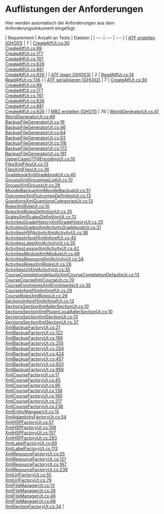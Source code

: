 # Auflistungen der Anforderungen

Hier werden automatisch die Anforderungen aus dem Anforderungsdokument eingefügt.

[//]: # (Script-Start)
| Requirement | Anzahl an Tests | Dateien |
| --- | --- | --- |
| [ATF erstellen (GHO01)](GHO01.md) | 7 | [CreateAtfUt.cs:30](https://github.com/ProjektAdLer/Autorentool/blob/main/GeneratorTest/ATF/CreateAtfUt.cs#L30)<br/>[CreateAtfUt.cs:99](https://github.com/ProjektAdLer/Autorentool/blob/main/GeneratorTest/ATF/CreateAtfUt.cs#L99)<br/>[CreateAtfUt.cs:177](https://github.com/ProjektAdLer/Autorentool/blob/main/GeneratorTest/ATF/CreateAtfUt.cs#L177)<br/>[CreateAtfUt.cs:761](https://github.com/ProjektAdLer/Autorentool/blob/main/GeneratorTest/ATF/CreateAtfUt.cs#L761)<br/>[CreateAtfUt.cs:826](https://github.com/ProjektAdLer/Autorentool/blob/main/GeneratorTest/ATF/CreateAtfUt.cs#L826)<br/>[CreateAtfUt.cs:881](https://github.com/ProjektAdLer/Autorentool/blob/main/GeneratorTest/ATF/CreateAtfUt.cs#L881)<br/>[CreateAtfUt.cs:926](https://github.com/ProjektAdLer/Autorentool/blob/main/GeneratorTest/ATF/CreateAtfUt.cs#L926) |
| [ATF lesen (GHO03)](GHO03.md) | 2 | [ReadAtfUt.cs:14](https://github.com/ProjektAdLer/Autorentool/blob/main/GeneratorTest/ATF/ReadAtfUt.cs#L14)<br/>[ReadAtfUt.cs:136](https://github.com/ProjektAdLer/Autorentool/blob/main/GeneratorTest/ATF/ReadAtfUt.cs#L136) |
| [ATF serialisieren (GHO02)](GHO02.md) | 7 | [CreateAtfUt.cs:30](https://github.com/ProjektAdLer/Autorentool/blob/main/GeneratorTest/ATF/CreateAtfUt.cs#L30)<br/>[CreateAtfUt.cs:99](https://github.com/ProjektAdLer/Autorentool/blob/main/GeneratorTest/ATF/CreateAtfUt.cs#L99)<br/>[CreateAtfUt.cs:177](https://github.com/ProjektAdLer/Autorentool/blob/main/GeneratorTest/ATF/CreateAtfUt.cs#L177)<br/>[CreateAtfUt.cs:761](https://github.com/ProjektAdLer/Autorentool/blob/main/GeneratorTest/ATF/CreateAtfUt.cs#L761)<br/>[CreateAtfUt.cs:826](https://github.com/ProjektAdLer/Autorentool/blob/main/GeneratorTest/ATF/CreateAtfUt.cs#L826)<br/>[CreateAtfUt.cs:881](https://github.com/ProjektAdLer/Autorentool/blob/main/GeneratorTest/ATF/CreateAtfUt.cs#L881)<br/>[CreateAtfUt.cs:926](https://github.com/ProjektAdLer/Autorentool/blob/main/GeneratorTest/ATF/CreateAtfUt.cs#L926) |
| [MBZ erstellen (GHO11)](GHO11.md) | 76 | [WorldGeneratorUt.cs:41](https://github.com/ProjektAdLer/Autorentool/blob/main/GeneratorTest/API/WorldGeneratorUt.cs#L41)<br/>[WorldGeneratorUt.cs:69](https://github.com/ProjektAdLer/Autorentool/blob/main/GeneratorTest/API/WorldGeneratorUt.cs#L69)<br/>[BackupFileGeneratorUt.cs:16](https://github.com/ProjektAdLer/Autorentool/blob/main/GeneratorTest/WorldExport/BackupFileGeneratorUt.cs#L16)<br/>[BackupFileGeneratorUt.cs:46](https://github.com/ProjektAdLer/Autorentool/blob/main/GeneratorTest/WorldExport/BackupFileGeneratorUt.cs#L46)<br/>[BackupFileGeneratorUt.cs:64](https://github.com/ProjektAdLer/Autorentool/blob/main/GeneratorTest/WorldExport/BackupFileGeneratorUt.cs#L64)<br/>[BackupFileGeneratorUt.cs:93](https://github.com/ProjektAdLer/Autorentool/blob/main/GeneratorTest/WorldExport/BackupFileGeneratorUt.cs#L93)<br/>[BackupFileGeneratorUt.cs:116](https://github.com/ProjektAdLer/Autorentool/blob/main/GeneratorTest/WorldExport/BackupFileGeneratorUt.cs#L116)<br/>[BackupFileGeneratorUt.cs:172](https://github.com/ProjektAdLer/Autorentool/blob/main/GeneratorTest/WorldExport/BackupFileGeneratorUt.cs#L172)<br/>[BackupFileGeneratorUt.cs:191](https://github.com/ProjektAdLer/Autorentool/blob/main/GeneratorTest/WorldExport/BackupFileGeneratorUt.cs#L191)<br/>[UpperCaseUTF8EncodingUt.cs:10](https://github.com/ProjektAdLer/Autorentool/blob/main/GeneratorTest/WorldExport/UpperCaseUTF8EncodingUt.cs#L10)<br/>[FilesXmlFilesUt.cs:13](https://github.com/ProjektAdLer/Autorentool/blob/main/GeneratorTest/XmlClasses/Entities/Files.xml/FilesXmlFilesUt.cs#L13)<br/>[FilesXmlFilesUt.cs:36](https://github.com/ProjektAdLer/Autorentool/blob/main/GeneratorTest/XmlClasses/Entities/Files.xml/FilesXmlFilesUt.cs#L36)<br/>[GradebookXmlGradebookUt.cs:45](https://github.com/ProjektAdLer/Autorentool/blob/main/GeneratorTest/XmlClasses/Entities/Gradebook.xml/GradebookXmlGradebookUt.cs#L45)<br/>[GroupsXmlGroupingsListUt.cs:10](https://github.com/ProjektAdLer/Autorentool/blob/main/GeneratorTest/XmlClasses/Entities/Groups.xml/GroupsXmlGroupingsListUt.cs#L10)<br/>[GroupsXmlGroupsUt.cs:28](https://github.com/ProjektAdLer/Autorentool/blob/main/GeneratorTest/XmlClasses/Entities/Groups.xml/GroupsXmlGroupsUt.cs#L28)<br/>[MoodleBackupXmlMoodleBackupUt.cs:51](https://github.com/ProjektAdLer/Autorentool/blob/main/GeneratorTest/XmlClasses/Entities/MoodleBackup.xml/MoodleBackupXmlMoodleBackupUt.cs#L51)<br/>[OutcomesXmlOutcomesDefinitionUt.cs:13](https://github.com/ProjektAdLer/Autorentool/blob/main/GeneratorTest/XmlClasses/Entities/Outcomes.xml/OutcomesXmlOutcomesDefinitionUt.cs#L13)<br/>[QuestionsXmlQuestionsCategoriesUt.cs:13](https://github.com/ProjektAdLer/Autorentool/blob/main/GeneratorTest/XmlClasses/Entities/Questions.xml/QuestionsXmlQuestionsCategoriesUt.cs#L13)<br/>[RolesXmlRoleUt.cs:10](https://github.com/ProjektAdLer/Autorentool/blob/main/GeneratorTest/XmlClasses/Entities/Roles.xml/RolesXmlRoleUt.cs#L10)<br/>[RolesXmlRolesDefinitionUt.cs:35](https://github.com/ProjektAdLer/Autorentool/blob/main/GeneratorTest/XmlClasses/Entities/Roles.xml/RolesXmlRolesDefinitionUt.cs#L35)<br/>[ScalesXmlScalesDefinitionUt.cs:13](https://github.com/ProjektAdLer/Autorentool/blob/main/GeneratorTest/XmlClasses/Entities/Scales.xml/ScalesXmlScalesDefinitionUt.cs#L13)<br/>[ActivitiesGradeHistoryXmlGradeHistoryUt.cs:25](https://github.com/ProjektAdLer/Autorentool/blob/main/GeneratorTest/XmlClasses/Entities/_activities/GradeHistory.xml/ActivitiesGradeHistoryXmlGradeHistoryUt.cs#L25)<br/>[ActivitiesGradesXmlActivityGradebookUt.cs:31](https://github.com/ProjektAdLer/Autorentool/blob/main/GeneratorTest/XmlClasses/Entities/_activities/Grades.xml/ActivitiesGradesXmlActivityGradebookUt.cs#L31)<br/>[ActivitiesH5PActivityXmlActivityUt.cs:36](https://github.com/ProjektAdLer/Autorentool/blob/main/GeneratorTest/XmlClasses/Entities/_activities/H5pActivity.xml/ActivitiesH5PActivityXmlActivityUt.cs#L36)<br/>[ActivitiesInforefXmlInforefUt.cs:40](https://github.com/ProjektAdLer/Autorentool/blob/main/GeneratorTest/XmlClasses/Entities/_activities/Inforef.xml/ActivitiesInforefXmlInforefUt.cs#L40)<br/>[ActivitiesLabelXmlActivityUt.cs:35](https://github.com/ProjektAdLer/Autorentool/blob/main/GeneratorTest/XmlClasses/Entities/_activities/Label.xml/ActivitiesLabelXmlActivityUt.cs#L35)<br/>[ActivitiesLessonXmlActivityUt.cs:42](https://github.com/ProjektAdLer/Autorentool/blob/main/GeneratorTest/XmlClasses/Entities/_activities/Lesson.xml/ActivitiesLessonXmlActivityUt.cs#L42)<br/>[ActivitiesModuleXmlModuleUt.cs:49](https://github.com/ProjektAdLer/Autorentool/blob/main/GeneratorTest/XmlClasses/Entities/_activities/Module.xml/ActivitiesModuleXmlModuleUt.cs#L49)<br/>[ActivitiesResourceXmlActivityUt.cs:34](https://github.com/ProjektAdLer/Autorentool/blob/main/GeneratorTest/XmlClasses/Entities/_activities/Resource.xml/ActivitiesResourceXmlActivityUt.cs#L34)<br/>[ActivitiesRolesXmlRolesUt.cs:26](https://github.com/ProjektAdLer/Autorentool/blob/main/GeneratorTest/XmlClasses/Entities/_activities/Roles.xml/ActivitiesRolesXmlRolesUt.cs#L26)<br/>[ActivitiesUrlXmlActivityUt.cs:35](https://github.com/ProjektAdLer/Autorentool/blob/main/GeneratorTest/XmlClasses/Entities/_activities/Url.xml/ActivitiesUrlXmlActivityUt.cs#L35)<br/>[CourseCompletiondefaultsXmlCourseCompletionDefaultsUt.cs:13](https://github.com/ProjektAdLer/Autorentool/blob/main/GeneratorTest/XmlClasses/Entities/_course/Completiondefaults.xml/CourseCompletiondefaultsXmlCourseCompletionDefaultsUt.cs#L13)<br/>[CourseCourseXmlCourseUt.cs:70](https://github.com/ProjektAdLer/Autorentool/blob/main/GeneratorTest/XmlClasses/Entities/_course/Course.xml/CourseCourseXmlCourseUt.cs#L70)<br/>[CourseEnrolmentsXmlEnrolmentsUt.cs:35](https://github.com/ProjektAdLer/Autorentool/blob/main/GeneratorTest/XmlClasses/Entities/_course/Enrolments.xml/CourseEnrolmentsXmlEnrolmentsUt.cs#L35)<br/>[CourseInforefXmlInforefUt.cs:29](https://github.com/ProjektAdLer/Autorentool/blob/main/GeneratorTest/XmlClasses/Entities/_course/Inforef.xml/CourseInforefXmlInforefUt.cs#L29)<br/>[CourseRolesXmlRolesUt.cs:29](https://github.com/ProjektAdLer/Autorentool/blob/main/GeneratorTest/XmlClasses/Entities/_course/Roles.xml/CourseRolesXmlRolesUt.cs#L29)<br/>[SectionsInforefXmlInforefUt.cs:13](https://github.com/ProjektAdLer/Autorentool/blob/main/GeneratorTest/XmlClasses/Entities/_sections/SectionsInforefXmlInforefUt.cs#L13)<br/>[SectionsSectionXmlAdlerSectionUt.cs:10](https://github.com/ProjektAdLer/Autorentool/blob/main/GeneratorTest/XmlClasses/Entities/_sections/SectionsSectionXmlAdlerSectionUt.cs#L10)<br/>[SectionsSectionXmlPluginLocalAdlerSectionUt.cs:10](https://github.com/ProjektAdLer/Autorentool/blob/main/GeneratorTest/XmlClasses/Entities/_sections/SectionsSectionXmlPluginLocalAdlerSectionUt.cs#L10)<br/>[SectionsSectionXmlSectionUt.cs:13](https://github.com/ProjektAdLer/Autorentool/blob/main/GeneratorTest/XmlClasses/Entities/_sections/SectionsSectionXmlSectionUt.cs#L13)<br/>[SectionsSectionXmlSectionUt.cs:37](https://github.com/ProjektAdLer/Autorentool/blob/main/GeneratorTest/XmlClasses/Entities/_sections/SectionsSectionXmlSectionUt.cs#L37)<br/>[XmlBackupFactoryUt.cs:21](https://github.com/ProjektAdLer/Autorentool/blob/main/GeneratorTest/XmlClasses/XmlBackupFactoryUt.cs#L21)<br/>[XmlBackupFactoryUt.cs:122](https://github.com/ProjektAdLer/Autorentool/blob/main/GeneratorTest/XmlClasses/XmlBackupFactoryUt.cs#L122)<br/>[XmlBackupFactoryUt.cs:189](https://github.com/ProjektAdLer/Autorentool/blob/main/GeneratorTest/XmlClasses/XmlBackupFactoryUt.cs#L189)<br/>[XmlBackupFactoryUt.cs:255](https://github.com/ProjektAdLer/Autorentool/blob/main/GeneratorTest/XmlClasses/XmlBackupFactoryUt.cs#L255)<br/>[XmlBackupFactoryUt.cs:294](https://github.com/ProjektAdLer/Autorentool/blob/main/GeneratorTest/XmlClasses/XmlBackupFactoryUt.cs#L294)<br/>[XmlBackupFactoryUt.cs:424](https://github.com/ProjektAdLer/Autorentool/blob/main/GeneratorTest/XmlClasses/XmlBackupFactoryUt.cs#L424)<br/>[XmlBackupFactoryUt.cs:457](https://github.com/ProjektAdLer/Autorentool/blob/main/GeneratorTest/XmlClasses/XmlBackupFactoryUt.cs#L457)<br/>[XmlBackupFactoryUt.cs:920](https://github.com/ProjektAdLer/Autorentool/blob/main/GeneratorTest/XmlClasses/XmlBackupFactoryUt.cs#L920)<br/>[XmlBackupFactoryUt.cs:958](https://github.com/ProjektAdLer/Autorentool/blob/main/GeneratorTest/XmlClasses/XmlBackupFactoryUt.cs#L958)<br/>[XmlCourseFactoryUt.cs:17](https://github.com/ProjektAdLer/Autorentool/blob/main/GeneratorTest/XmlClasses/XmlCourseFactoryUt.cs#L17)<br/>[XmlCourseFactoryUt.cs:45](https://github.com/ProjektAdLer/Autorentool/blob/main/GeneratorTest/XmlClasses/XmlCourseFactoryUt.cs#L45)<br/>[XmlCourseFactoryUt.cs:95](https://github.com/ProjektAdLer/Autorentool/blob/main/GeneratorTest/XmlClasses/XmlCourseFactoryUt.cs#L95)<br/>[XmlCourseFactoryUt.cs:138](https://github.com/ProjektAdLer/Autorentool/blob/main/GeneratorTest/XmlClasses/XmlCourseFactoryUt.cs#L138)<br/>[XmlCourseFactoryUt.cs:190](https://github.com/ProjektAdLer/Autorentool/blob/main/GeneratorTest/XmlClasses/XmlCourseFactoryUt.cs#L190)<br/>[XmlCourseFactoryUt.cs:217](https://github.com/ProjektAdLer/Autorentool/blob/main/GeneratorTest/XmlClasses/XmlCourseFactoryUt.cs#L217)<br/>[XmlCourseFactoryUt.cs:236](https://github.com/ProjektAdLer/Autorentool/blob/main/GeneratorTest/XmlClasses/XmlCourseFactoryUt.cs#L236)<br/>[XmlEntityManagerUt.cs:15](https://github.com/ProjektAdLer/Autorentool/blob/main/GeneratorTest/XmlClasses/XmlEntityManagerUt.cs#L15)<br/>[XmlAdaptivityFactoryUt.cs:54](https://github.com/ProjektAdLer/Autorentool/blob/main/GeneratorTest/XmlClasses/XmlFileFactories/XmlAdaptivityFactoryUt.cs#L54)<br/>[XmlH5PFactoryUt.cs:57](https://github.com/ProjektAdLer/Autorentool/blob/main/GeneratorTest/XmlClasses/XmlFileFactories/XmlH5PFactoryUt.cs#L57)<br/>[XmlH5PFactoryUt.cs:106](https://github.com/ProjektAdLer/Autorentool/blob/main/GeneratorTest/XmlClasses/XmlFileFactories/XmlH5PFactoryUt.cs#L106)<br/>[XmlH5PFactoryUt.cs:157](https://github.com/ProjektAdLer/Autorentool/blob/main/GeneratorTest/XmlClasses/XmlFileFactories/XmlH5PFactoryUt.cs#L157)<br/>[XmlH5PFactoryUt.cs:293](https://github.com/ProjektAdLer/Autorentool/blob/main/GeneratorTest/XmlClasses/XmlFileFactories/XmlH5PFactoryUt.cs#L293)<br/>[XmlLabelFactoryUt.cs:69](https://github.com/ProjektAdLer/Autorentool/blob/main/GeneratorTest/XmlClasses/XmlFileFactories/XmlLabelFactoryUt.cs#L69)<br/>[XmlLabelFactoryUt.cs:113](https://github.com/ProjektAdLer/Autorentool/blob/main/GeneratorTest/XmlClasses/XmlFileFactories/XmlLabelFactoryUt.cs#L113)<br/>[XmlResourceFactoryUt.cs:55](https://github.com/ProjektAdLer/Autorentool/blob/main/GeneratorTest/XmlClasses/XmlFileFactories/XmlResourceFactoryUt.cs#L55)<br/>[XmlResourceFactoryUt.cs:121](https://github.com/ProjektAdLer/Autorentool/blob/main/GeneratorTest/XmlClasses/XmlFileFactories/XmlResourceFactoryUt.cs#L121)<br/>[XmlResourceFactoryUt.cs:167](https://github.com/ProjektAdLer/Autorentool/blob/main/GeneratorTest/XmlClasses/XmlFileFactories/XmlResourceFactoryUt.cs#L167)<br/>[XmlResourceFactoryUt.cs:239](https://github.com/ProjektAdLer/Autorentool/blob/main/GeneratorTest/XmlClasses/XmlFileFactories/XmlResourceFactoryUt.cs#L239)<br/>[XmlUrlFactoryUt.cs:55](https://github.com/ProjektAdLer/Autorentool/blob/main/GeneratorTest/XmlClasses/XmlFileFactories/XmlUrlFactoryUt.cs#L55)<br/>[XmlUrlFactoryUt.cs:79](https://github.com/ProjektAdLer/Autorentool/blob/main/GeneratorTest/XmlClasses/XmlFileFactories/XmlUrlFactoryUt.cs#L79)<br/>[XmlFileManagerUt.cs:13](https://github.com/ProjektAdLer/Autorentool/blob/main/GeneratorTest/XmlClasses/XmlFileManagerUt.cs#L13)<br/>[XmlFileManagerUt.cs:28](https://github.com/ProjektAdLer/Autorentool/blob/main/GeneratorTest/XmlClasses/XmlFileManagerUt.cs#L28)<br/>[XmlFileManagerUt.cs:46](https://github.com/ProjektAdLer/Autorentool/blob/main/GeneratorTest/XmlClasses/XmlFileManagerUt.cs#L46)<br/>[XmlFileManagerUt.cs:68](https://github.com/ProjektAdLer/Autorentool/blob/main/GeneratorTest/XmlClasses/XmlFileManagerUt.cs#L68)<br/>[XmlSectionFactoryUt.cs:34](https://github.com/ProjektAdLer/Autorentool/blob/main/GeneratorTest/XmlClasses/XmlSectionFactoryUt.cs#L34) |
